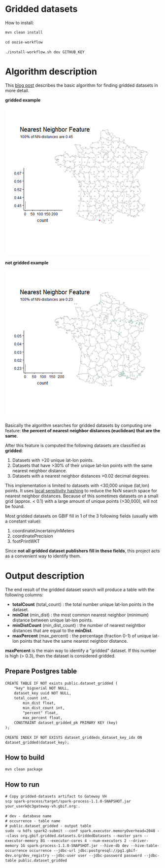 # Gridded datasets

How to install:

```
mvn clean install

cd oozie-workflow

./install-workflow.sh dev GITHUB_KEY
```
# Algorithm description 

This [blog post](https://data-blog.gbif.org/post/finding-gridded-datasets/) describes the basic algorithm for finding gridded datasets in more detail.

**gridded example**

![](https://raw.githubusercontent.com/jhnwllr/charts/master/griddedNN.gif)

**not gridded example**

![](https://raw.githubusercontent.com/jhnwllr/charts/master/notGriddedNN.gif)

Basically the algorithm searches for gridded datasets by computing one feature: **the percent of nearest neighbor distances (euclidean) that are the same**.

After this feature is computed the following datasets are classified as **gridded**: 

1. Datasets with >20 unique lat-lon points.
2. Datasets that have >30% of their unique lat-lon points with the same nearest neighbor distance.
3. Datasets with a nearest neighbor distances >0.02 decimal degrees.

This implementation is limited to datasets with <30,000 unique (lat,lon) points. It uses [local sensitivity hashing](https://en.wikipedia.org/wiki/Locality-sensitive_hashing) to reduce the NxN search space for nearest neighbor distances. Because of this sometimes datasets on a small grid (approx. < 0.1) with a large amount of unique points (>30,000), will not be found.   

Most gridded datasets on GBIF fill in 1 of the 3 following fields (usually with a constant value): 

1. coordinateUncertainyInMeters
2. coordinatePrecision
3. footPrintWKT

Since **not all gridded dataset publishers fill in these fields**, this project acts as a convenient way to identify them. 

# Output description

The end result of the gridded dataset search will produce a table with the following columns:

* **totalCount** (total_count) : the total number unique lat-lon points in the dataset. 
* **minDist** (min_dist) : the most common nearest neighbor (minimum) distance between unique lat-lon points.  
* **minDistCount** (min_dist_count) : the number of nearest neightbor distances that are equal to the **minDist**. 
* **maxPercent** (max_percent) : the percentage (fraction 0-1) of unique lat-lon points that have the same nearest neighbor distance. 

**maxPercent** is the main way to identify a "gridded" dataset. If this number is high (> 0.3), then the dataset is considered gridded. 


## Prepare Postgres table

```postgres-sql
CREATE TABLE IF NOT exists public.dataset_gridded (
	"key" bigserial NOT NULL,
	dataset_key uuid NOT NULL,
	total_count int,
    	min_dist float,
    	min_dist_count int,
    	"percent" float,
    	max_percent float,
	CONSTRAINT dataset_gridded_pk PRIMARY KEY (key)
);

CREATE INDEX IF NOT EXISTS dataset_griddeds_dataset_key_idx ON dataset_gridded(dataset_key);
```

## How to build

```shell
mvn clean package
```

## How to run

```shell
# Copy gridded-datasets artifact to Gateway VH
scp spark-process/target/spark-process-1.1.0-SNAPSHOT.jar your_userk@c3gateway-vh.gbif.org:.

# dev - database name
# occurrence - table name
# public.dataset_gridded - output table
sudo -u hdfs spark2-submit --conf spark.executor.memoryOverhead=2048 --class org.gbif.gridded.datasets.GriddedDatasets --master yarn --executor-memory 8G --executor-cores 4 --num-executors 2 --driver-memory 1G spark-process-1.1.0-SNAPSHOT.jar --hive-db dev --hive-table-occurrence occurrence --jdbc-url jdbc:postgresql://pg1.gbif-dev.org/dev_registry --jdbc-user user --jdbc-password password --jdbc-table public.dataset_gridded
```
